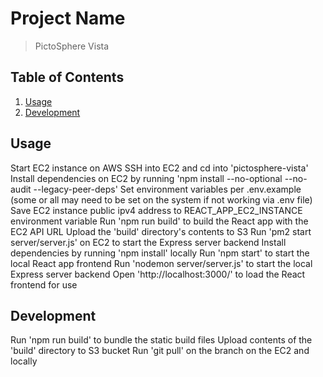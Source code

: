 # Project Name

> PictoSphere Vista

## Table of Contents

1. [Usage](#Usage)
2. [Development](#Development)

## Usage

Start EC2 instance on AWS
SSH into EC2 and cd into 'pictosphere-vista'
Install dependencies on EC2 by running 'npm install --no-optional --no-audit --legacy-peer-deps'
Set environment variables per .env.example (some or all may need to be set on the system if not working via .env file)
Save EC2 instance public ipv4 address to REACT_APP_EC2_INSTANCE environment variable
Run 'npm run build' to build the React app with the EC2 API URL
Upload the 'build' directory's contents to S3
Run 'pm2 start server/server.js' on EC2 to start the Express server backend
Install dependencies by running 'npm install' locally
Run 'npm start' to start the local React app frontend
Run 'nodemon server/server.js' to start the local Express server backend
Open 'http://localhost:3000/' to load the React frontend for use

## Development

Run 'npm run build' to bundle the static build files
Upload contents of the 'build' directory to S3 bucket
Run 'git pull' on the branch on the EC2 and locally